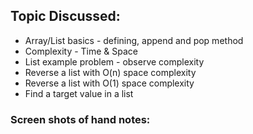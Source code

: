 ## Topic Discussed:
* Array/List basics - defining, append and pop method
* Complexity - Time & Space
* List example problem - observe complexity
* Reverse a list with O(n) space complexity
* Reverse a list with O(1) space complexity
* Find a target value in a list

### Screen shots of hand notes:
